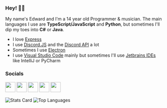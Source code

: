 ### Hey! 👋✨

My name's Edward and I'm a 14 year old Programmer & musician.
The main languages I use are **TypeScript/JavaScript** and **Python**, but sometimes I'll dip my toes into **C#** or **Java**.

- I love [Express](https://expressjs.com)
- I use [Discord.JS](https://discord.js.org) and the [Discord API](https://discord.com/developers/docs) a lot
- Sometimes I use [Electron](https://www.electronjs.org)
- I use [Visual Studio Code](https://code.visualstudio.com) mainly but sometimes I'll use [Jetbrains IDEs](https://www.jetbrains.com) like IntelliJ or PyCharm

### Socials

[<img src="https://simpleicons.org/icons/twitter.svg" width=32>](https://twitter.com/etstringy)
[<img src="https://simpleicons.org/icons/youtube.svg" width=32>](https://youtube.com/stringy)
[<img src="https://simpleicons.org/icons/reddit.svg" width=32>](https://reddit.com/u/stringy)
[<img src="https://simpleicons.org/icons/twitch.svg" width=32>](https://twitch.tv/etstringy)
[<img src="https://simpleicons.org/icons/discord.svg" width=32>](https://discord.gg/A8A52G2)

![Stats Card](https://github-readme-stats.vercel.app/api?username=etstringy&show_icons=true&locale=en&bg_color=90,be50f1,41a7e2&text_color=fff&title_color=fff&hide_border&show_icons=false)
![Top Languages](https://github-readme-stats.vercel.app/api/top-langs?username=etstringy&show_icons=true&locale=en&layout=default&bg_color=90,be50f1,41a7e2&text_color=fff&title_color=fff&hide_border)
